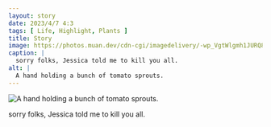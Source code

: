 ```yaml
---
layout: story
date: 2023/4/7 4:3
tags: [ Life, Highlight, Plants ]
title: Story
image: https://photos.muan.dev/cdn-cgi/imagedelivery/-wp_VgtWlgmh1JURQ8t1mg/8293acee-9bd7-4466-0bff-6259d707db00/public
caption: |
  sorry folks, Jessica told me to kill you all.
alt: |
  A hand holding a bunch of tomato sprouts.
---
```


![A hand holding a bunch of tomato sprouts.](https://photos.muan.dev/cdn-cgi/imagedelivery/-wp_VgtWlgmh1JURQ8t1mg/8293acee-9bd7-4466-0bff-6259d707db00/public)

sorry folks, Jessica told me to kill you all.
